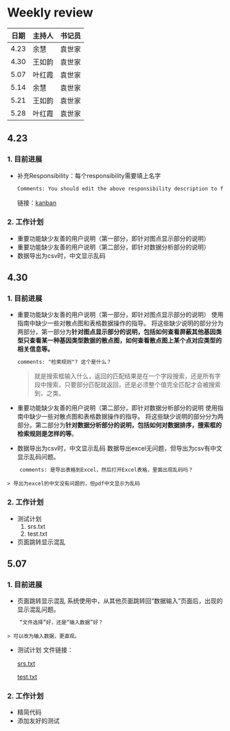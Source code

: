 # Weekly review

| 日期 | 主持人 | 书记员 |
| ---- | ------ | ------ |
| 4.23 | 余慧   | 袁世家 |
| 4.30 | 王如韵 | 袁世家 |
| 5.07 | 叶红霞 | 袁世家 |
| 5.14 | 余慧   | 袁世家 |
| 5.21 | 王如韵 | 袁世家 |
| 5.28 | 叶红霞 | 袁世家 |



## 4.23

### 1. 目前进展

* 补充Responsibility：每个responsibility需要填上名字

    ```html
    Comments: You should edit the above responsibility description to fit your team.
    ```

    链接：[kanban](http://118.25.96.118/kanboard/?controller=BoardViewController&action=show&project_id=1)


### 2. 工作计划

* 重要功能缺少友善的用户说明（第一部分，即针对图点显示部分的说明）
* 重要功能缺少友善的用户说明（第二部分，即针对数据分析部分的说明）
* 数据导出为csv时，中文显示乱码



## 4.30

### 1. 目前进展

* 重要功能缺少友善的用户说明（第一部分，即针对图点显示部分的说明）
    使用指南中缺少一些对散点图和表格数据操作的指导。 将这些缺少说明的部分分为两部分，第一部分为**针对图点显示部分的说明，包括如何查看屏蔽其他基因类型只查看某一种基因类型数据的散点图，如何查看散点图上某个点对应类型的相关信息等。**

    ```html
    comments: "检索规则"? 这个是什么？
    ```

    >  就是搜索框输入什么，返回的匹配结果是在一个字段搜索，还是所有字段中搜索，只要部分匹配就返回，还是必须整个值完全匹配才会被搜索到，之类。

     

* 重要功能缺少友善的用户说明（第二部分，即针对数据分析部分的说明
    使用指南中缺少一些对散点图和表格数据操作的指导。 将这些缺少说明的部分分为两部分。第二部分为**针对数据分析部分的说明，包括如何对数据排序，搜索框的检索规则是怎样的等**。
    
* 数据导出为csv时，中文显示乱码
数据导出excel无问题，但导出为csv有中文显示乱码问题。
    
```html
    comments: 是导出表格到Excel，然后打开Excel表格，里面出现乱码吗？
```

    > 导出为excel的中文没有问题的，但pdf中文显示为乱码
    



### 2. 工作计划

* 测试计划
    1. srs.txt
    2. test.txt
* 页面跳转显示混乱




## 5.07

### 1. 目前进展

* 页面跳转显示混乱
    系统使用中，从其他页面跳转回“数据输入”页面后，出现的显示混乱问题。

```html
    “文件选择”好，还是“输入数据”好？
```
    > 可以改为输入数据，更直观。


* 测试计划
    文件链接：

    [srs.txt](https://github.com/lanlab-org/GeneExpressionScatterPlot-Yu-Ye/blob/叶红霞-201736900115-ContributorList/srs.txt)

    [test.txt](https://github.com/lanlab-org/GeneExpressionScatterPlot-Yu-Ye/blob/叶红霞-201736900115-ContributorList/test.txt)

### 2. 工作计划

* 精简代码
* 添加友好的测试

